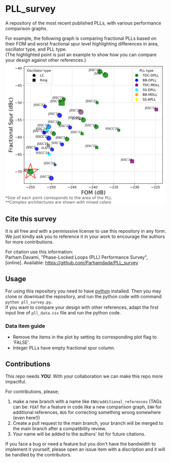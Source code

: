 # PLL_survey
A repository of the most recent published PLLs, with various performance comparison graphs.

For example, the following graph is comparing fractional PLLs based on their FOM and worst fractional spur level highlighting differences in area, oscillator type, and PLL type. \
(The highlighted point is just an example to show how you can compare your design against other references.)
![Spur FOM example](./Spur_FOM.svg)



## Cite this survey
It is all free and with a permisssive license to use this repository in any form. We just kindly ask you to reference it in your work to encourage the authors for more contributions.

For citation use this information: \
Parham Davami, "Phase-Locked Loops (PLL) Performance Survey", [online]. Available: https://github.com/Parhamdada/PLL_survey

## Usage
For using this repository you need to have [python](https://www.python.org/) installed. Then you may clone or download the repository, and run the python code with command `python pll_survey.py`. \
If you want to compare your design with other references, adapt the first input line of `pll_data.csv` file and run the python code.

### Data item guide
* Remove the items in the plot by setting its corresponding plot flag to 'FALSE'.
* Integer PLLs have empty fractional spur column.


## Contributions
This repo needs ***YOU***. With your collaboration we can make this repo more impactful.

For contributions, please;
1. make a new branch with a name like `ENH/additional_references` (TAGs can be: `FEAT` for a feature in code like a new comparison graph, `ENH` for additional references, `BUG` for correcting something wrong somewhere (even here!))
2. Create a pull request to the main branch, your branch will be merged to the main branch after a compatibility review.
3. Your name will be added to the authors' list for future citations.


If you face a bug or need a feature but you don't have the bandwidth to implement it yourself, please open an issue item with a discription and it will be handled by the contributors.